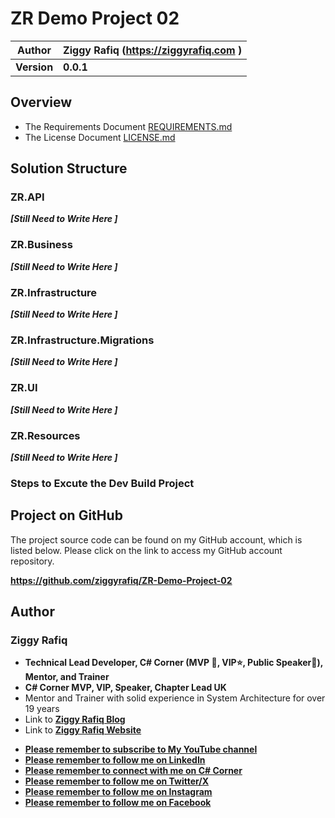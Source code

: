 # ZR Demo Project 02

| Author      | Ziggy Rafiq (<https://ziggyrafiq.com> ) |
| ----------- | --------------------------------------- |
| **Version** | **0.0.1**                               |

## Overview

- The Requirements Document [REQUIREMENTS.md](REQUIREMENTS.md)
- The License Document [LICENSE.md](LICENSE.md)

## Solution Structure

### ZR.API

**_[Still Need to Write Here ]_**

### ZR.Business

**_[Still Need to Write Here ]_**

### ZR.Infrastructure

**_[Still Need to Write Here ]_**

### ZR.Infrastructure.Migrations

**_[Still Need to Write Here ]_**

### ZR.UI

**_[Still Need to Write Here ]_**

### ZR.Resources

**_[Still Need to Write Here ]_**

### Steps to Excute the Dev Build Project

## Project on GitHub

The project source code can be found on my GitHub account, which is listed below. Please click on the link to access my GitHub account repository.

**https://github.com/ziggyrafiq/ZR-Demo-Project-02**

## Author
### Ziggy Rafiq
- **Technical Lead Developer, C# Corner (MVP 🏅, VIP⭐️, Public Speaker🎤), Mentor, and Trainer**
- **C# Corner MVP, VIP, Speaker, Chapter Lead UK**
- Mentor and Trainer with solid experience in System Architecture for over 19 years
- Link to [**Ziggy Rafiq Blog**](https://blog.ziggyrafiq.com)
- Link to [**Ziggy Rafiq Website**](https://ziggyrafiq.com)
* [**Please remember to subscribe to My YouTube channel**](https://www.youtube.com/)
* [**Please remember to follow me on LinkedIn**](https://www.linkedin.com/in/ziggyrafiq/)
* [**Please remember to connect with me on C# Corner**](https://www.c-sharpcorner.com/members/ziggy-rafiq)
* [**Please remember to follow  me on Twitter/X**](https://twitter.com/ziggyrafiq)
* [**Please remember to follow  me on Instagram**](https://www.instagram.com/ziggyrafiq/)
* [**Please remember to follow  me on Facebook**](https://www.facebook.com/ziggyrafiq)

